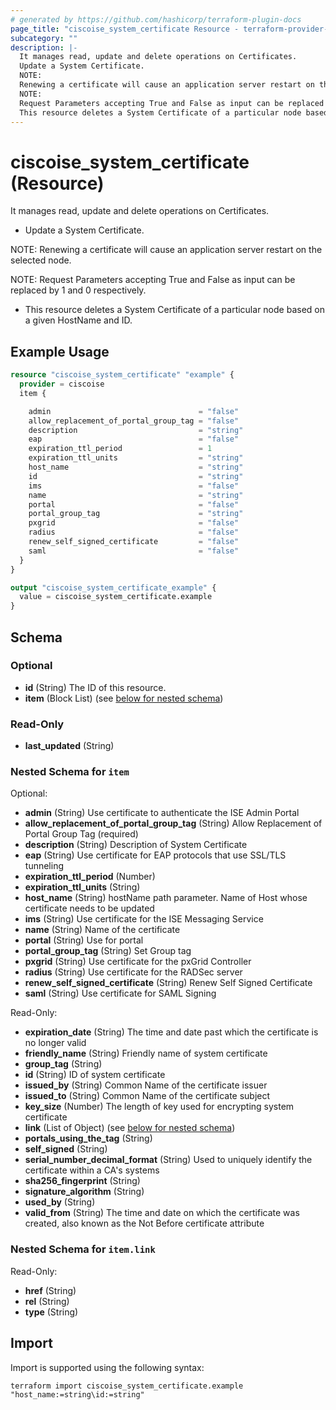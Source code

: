```yaml
---
# generated by https://github.com/hashicorp/terraform-plugin-docs
page_title: "ciscoise_system_certificate Resource - terraform-provider-ciscoise"
subcategory: ""
description: |-
  It manages read, update and delete operations on Certificates.
  Update a System Certificate.
  NOTE:
  Renewing a certificate will cause an application server restart on the selected node.
  NOTE:
  Request Parameters accepting True and False as input can be replaced by 1 and 0 respectively.
  This resource deletes a System Certificate of a particular node based on a given HostName and ID.
---
```


# ciscoise_system_certificate (Resource)

It manages read, update and delete operations on Certificates.

- Update a System Certificate.

NOTE:
Renewing a certificate will cause an application server restart on the selected node.

NOTE:
Request Parameters accepting True and False as input can be replaced by 1 and 0 respectively.


- This resource deletes a System Certificate of a particular node based on a given HostName and ID.

## Example Usage

```terraform
resource "ciscoise_system_certificate" "example" {
  provider = ciscoise
  item {

    admin                                 = "false"
    allow_replacement_of_portal_group_tag = "false"
    description                           = "string"
    eap                                   = "false"
    expiration_ttl_period                 = 1
    expiration_ttl_units                  = "string"
    host_name                             = "string"
    id                                    = "string"
    ims                                   = "false"
    name                                  = "string"
    portal                                = "false"
    portal_group_tag                      = "string"
    pxgrid                                = "false"
    radius                                = "false"
    renew_self_signed_certificate         = "false"
    saml                                  = "false"
  }
}

output "ciscoise_system_certificate_example" {
  value = ciscoise_system_certificate.example
}
```

<!-- schema generated by tfplugindocs -->
## Schema

### Optional

- **id** (String) The ID of this resource.
- **item** (Block List) (see [below for nested schema](#nestedblock--item))

### Read-Only

- **last_updated** (String)

<a id="nestedblock--item"></a>
### Nested Schema for `item`

Optional:

- **admin** (String) Use certificate to authenticate the ISE Admin Portal
- **allow_replacement_of_portal_group_tag** (String) Allow Replacement of Portal Group Tag (required)
- **description** (String) Description of System Certificate
- **eap** (String) Use certificate for EAP protocols that use SSL/TLS tunneling
- **expiration_ttl_period** (Number)
- **expiration_ttl_units** (String)
- **host_name** (String) hostName path parameter. Name of Host whose certificate needs to be updated
- **ims** (String) Use certificate for the ISE Messaging Service
- **name** (String) Name of the certificate
- **portal** (String) Use for portal
- **portal_group_tag** (String) Set Group tag
- **pxgrid** (String) Use certificate for the pxGrid Controller
- **radius** (String) Use certificate for the RADSec server
- **renew_self_signed_certificate** (String) Renew Self Signed Certificate
- **saml** (String) Use certificate for SAML Signing

Read-Only:

- **expiration_date** (String) The time and date past which the certificate is no longer valid
- **friendly_name** (String) Friendly name of system certificate
- **group_tag** (String)
- **id** (String) ID of system certificate
- **issued_by** (String) Common Name of the certificate issuer
- **issued_to** (String) Common Name of the certificate subject
- **key_size** (Number) The length of key used for encrypting system certificate
- **link** (List of Object) (see [below for nested schema](#nestedatt--item--link))
- **portals_using_the_tag** (String)
- **self_signed** (String)
- **serial_number_decimal_format** (String) Used to uniquely identify the certificate within a CA's systems
- **sha256_fingerprint** (String)
- **signature_algorithm** (String)
- **used_by** (String)
- **valid_from** (String) The time and date on which the certificate was created, also known as the Not Before certificate attribute

<a id="nestedatt--item--link"></a>
### Nested Schema for `item.link`

Read-Only:

- **href** (String)
- **rel** (String)
- **type** (String)

## Import

Import is supported using the following syntax:

```shell
terraform import ciscoise_system_certificate.example "host_name:=string\id:=string"
```
